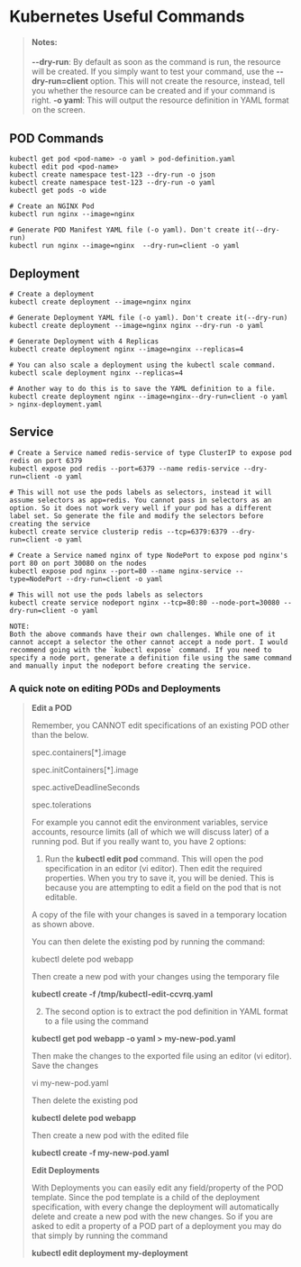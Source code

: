 # Kubernetes Useful Commands

> #### Notes:
> 
> **--dry-run**: By default as soon as the command is run, the resource will be created. 
> If you simply want to test your command, use the **--dry-run=client** option. This will not create the resource, instead, tell you whether the resource can be created and if your command is right.
> **-o yaml**: This will output the resource definition in YAML format on the screen.

## POD Commands

```
kubectl get pod <pod-name> -o yaml > pod-definition.yaml
kubectl edit pod <pod-name>
kubectl create namespace test-123 --dry-run -o json
kubectl create namespace test-123 --dry-run -o yaml
kubectl get pods -o wide

# Create an NGINX Pod
kubectl run nginx --image=nginx

# Generate POD Manifest YAML file (-o yaml). Don't create it(--dry-run)
kubectl run nginx --image=nginx  --dry-run=client -o yaml
```

## Deployment

```
# Create a deployment
kubectl create deployment --image=nginx nginx

# Generate Deployment YAML file (-o yaml). Don't create it(--dry-run)
kubectl create deployment --image=nginx nginx --dry-run -o yaml

# Generate Deployment with 4 Replicas
kubectl create deployment nginx --image=nginx --replicas=4

# You can also scale a deployment using the kubectl scale command.       
kubectl scale deployment nginx --replicas=4

# Another way to do this is to save the YAML definition to a file.
kubectl create deployment nginx --image=nginx--dry-run=client -o yaml > nginx-deployment.yaml
```

## Service

```
# Create a Service named redis-service of type ClusterIP to expose pod redis on port 6379
kubectl expose pod redis --port=6379 --name redis-service --dry-run=client -o yaml

# This will not use the pods labels as selectors, instead it will assume selectors as app=redis. You cannot pass in selectors as an option. So it does not work very well if your pod has a different label set. So generate the file and modify the selectors before creating the service
kubectl create service clusterip redis --tcp=6379:6379 --dry-run=client -o yaml

# Create a Service named nginx of type NodePort to expose pod nginx's port 80 on port 30080 on the nodes
kubectl expose pod nginx --port=80 --name nginx-service --type=NodePort --dry-run=client -o yaml

# This will not use the pods labels as selectors
kubectl create service nodeport nginx --tcp=80:80 --node-port=30080 --dry-run=client -o yaml

NOTE:
Both the above commands have their own challenges. While one of it cannot accept a selector the other cannot accept a node port. I would recommend going with the `kubectl expose` command. If you need to specify a node port, generate a definition file using the same command and manually input the nodeport before creating the service.
```

### A quick note on editing PODs and Deployments

> **Edit a POD**
> 
> Remember, you CANNOT edit specifications of an existing POD other than the below.
> 
> spec.containers[*].image
> 
> spec.initContainers[*].image
> 
> spec.activeDeadlineSeconds
> 
> spec.tolerations
> 
> For example you cannot edit the environment variables, service accounts, resource limits (all of which we will discuss later) of a running pod. But if you really want to, you have 2 options:
> 
> 1. Run the **kubectl edit pod <pod name>** command.  This will open the pod specification in an editor (vi editor). Then edit the required properties. When you try to save it, you will be denied. This is because you are attempting to edit a field on the pod that is not editable.
> 
> A copy of the file with your changes is saved in a temporary location as shown above.
> 
> You can then delete the existing pod by running the command:
> 
> kubectl delete pod webapp
> 
> Then create a new pod with your changes using the temporary file
> 
> **kubectl create -f /tmp/kubectl-edit-ccvrq.yaml**
> 
> 2. The second option is to extract the pod definition in YAML format to a file using the command
> 
> **kubectl get pod webapp -o yaml > my-new-pod.yaml**
> 
> Then make the changes to the exported file using an editor (vi editor). Save the changes
> 
> vi my-new-pod.yaml
> 
> Then delete the existing pod
> 
> **kubectl delete pod webapp**
> 
> Then create a new pod with the edited file
> 
> **kubectl create -f my-new-pod.yaml**
> 
> **Edit Deployments**
> 
> With Deployments you can easily edit any field/property of the POD template. Since the pod template is a child of the deployment specification,  with every change the deployment will automatically delete and create a new pod with the new changes. So if you are asked to edit a property of a POD part of a deployment you may do that simply by running the command
> 
> **kubectl edit deployment my-deployment**
